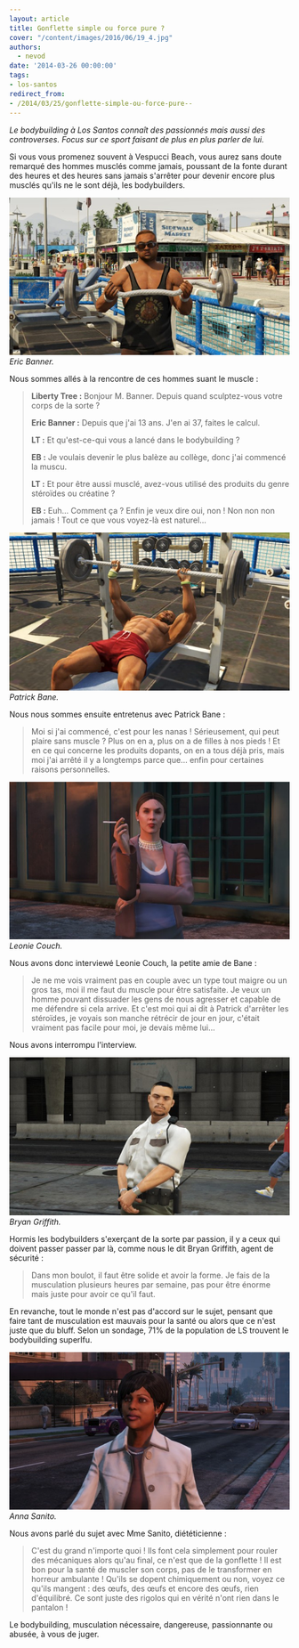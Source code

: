 ```yaml
---
layout: article
title: Gonflette simple ou force pure ?
cover: "/content/images/2016/06/19_4.jpg"
authors:
  - nevod
date: '2014-03-26 00:00:00'
tags:
- los-santos
redirect_from:
- /2014/03/25/gonflette-simple-ou-force-pure--
---
```


_Le bodybuilding à Los Santos connaît des passionnés mais aussi des controverses. Focus sur ce sport faisant de plus en plus parler de lui._

Si vous vous promenez souvent à Vespucci Beach, vous aurez sans doute remarqué des hommes musclés comme jamais, poussant de la fonte durant des heures et des heures sans jamais s'arrêter pour devenir encore plus musclés qu'ils ne le sont déjà, les bodybuilders.

![Eric Banner.](/content/images/2016/06/19_3.jpg)
_Eric Banner._

Nous sommes allés à la rencontre de ces hommes suant le muscle :

> **Liberty Tree :** Bonjour M. Banner. Depuis quand sculptez-vous votre corps de la sorte ?
> 
> **Eric Banner :** Depuis que j'ai 13 ans. J'en ai 37, faites le calcul.
> 
> **LT :** Et qu'est-ce-qui vous a lancé dans le bodybuilding ?
> 
> **EB :** Je voulais devenir le plus balèze au collège, donc j'ai commencé la muscu.
> 
> **LT :** Et pour être aussi musclé, avez-vous utilisé des produits du genre stéroïdes ou créatine ?
> 
> **EB :** Euh... Comment ça ? Enfin je veux dire oui, non ! Non non non jamais ! Tout ce que vous voyez-là est naturel...

![Patrick Bane.](/content/images/2016/06/19_2.jpg)
_Patrick Bane._

Nous nous sommes ensuite entretenus avec Patrick Bane :

> Moi si j'ai commencé, c'est pour les nanas ! Sérieusement, qui peut plaire sans muscle ? Plus on en a, plus on a de filles à nos pieds ! Et en ce qui concerne les produits dopants, on en a tous déjà pris, mais moi j'ai arrêté il y a longtemps parce que... enfin pour certaines raisons personnelles.

![Leonie Couch.](/content/images/2016/06/19.jpg)
_Leonie Couch._

Nous avons donc interviewé Leonie Couch, la petite amie de Bane :

> Je ne me vois vraiment pas en couple avec un type tout maigre ou un gros tas, moi il me faut du muscle pour être satisfaite. Je veux un homme pouvant dissuader les gens de nous agresser et capable de me défendre si cela arrive. Et c'est moi qui ai dit à Patrick d'arrêter les stéroïdes, je voyais son manche rétrécir de jour en jour, c'était vraiment pas facile pour moi, je devais même lui...

Nous avons interrompu l'interview.

![Bryan Griffith.](/content/images/2016/06/17_3.jpg)
_Bryan Griffith._

Hormis les bodybuilders s'exerçant de la sorte par passion, il y a ceux qui doivent passer passer par là, comme nous le dit Bryan Griffith, agent de sécurité :

> Dans mon boulot, il faut être solide et avoir la forme. Je fais de la musculation plusieurs heures par semaine, pas pour être énorme mais juste pour avoir ce qu'il faut.

En revanche, tout le monde n'est pas d'accord sur le sujet, pensant que faire tant de musculation est mauvais pour la santé ou alors que ce n'est juste que du bluff. Selon un sondage, 71% de la population de LS trouvent le bodybuilding superlfu.

![Anna Sanito.](/content/images/2016/06/19_1.jpg)
_Anna Sanito._

Nous avons parlé du sujet avec Mme Sanito, diététicienne :

> C'est du grand n'importe quoi ! Ils font cela simplement pour rouler des mécaniques alors qu'au final, ce n'est que de la gonflette ! Il est bon pour la santé de muscler son corps, pas de le transformer en horreur ambulante ! Qu'ils se dopent chimiquement ou non, voyez ce qu'ils mangent : des œufs, des œufs et encore des œufs, rien d'équilibré. Ce sont juste des rigolos qui en vérité n'ont rien dans le pantalon !

Le bodybuilding, musculation nécessaire, dangereuse, passionnante ou abusée, à vous de juger.